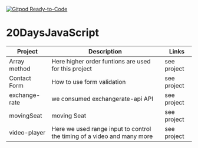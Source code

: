 [![Gitpod Ready-to-Code](https://img.shields.io/badge/Gitpod-Ready--to--Code-blue?logo=gitpod)](https://gitpod.io/#https://github.com/toberixng/20DaysJavaScript) 

# 20DaysJavaScript


| Project | Description | Links |
| --- | --- | --- |
| Array method | Here higher order funtions are used for this project | see project |
| Contact Form | How to use form validation | see project |
| exchange-rate | we consumed exchangerate-api API | see project |
| movingSeat | moving Seat | see project |
| video-player | Here we used range input to control the timing of a video and many more | see project |





